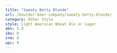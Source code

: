 ```yaml
---
title: "Sweaty Betty Blonde"
url: /boulder-beer-company/sweaty-betty-blonde/
category: Other Style
style: Light American Wheat Ale or Lager
abv: 5.9
ibu: 0
srm: 0
upc: 0
---
```



